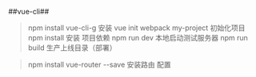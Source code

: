 ##vue-cli##

>npm install vue-cli-g  安装
>vue init webpack my-project  初始化项目
>npm install 安装 项目依赖
>npm run dev 本地启动测试服务器
>npm run build 生产上线目录（部署）


>npm install vue-router --save 安装路由 配置